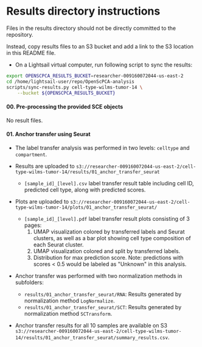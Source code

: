 # Results directory instructions

Files in the results directory should not be directly committed to the repository.

Instead, copy results files to an S3 bucket and add a link to the S3 location in this README file.

- On a Lightsail virtual computer, run following script to sync the results:
```bash
export OPENSCPCA_RESULTS_BUCKET=researcher-009160072044-us-east-2
cd /home/lightsail-user/repo/OpenScPCA-analysis
scripts/sync-results.py cell-type-wilms-tumor-14 \
    --bucket ${OPENSCPCA_RESULTS_BUCKET}
```
#### 00. Pre-processing the provided SCE objects
No result files.

#### 01. Anchor transfer using Seurat
* The label transfer analysis was performed in two levels: `celltype` and `compartment`.
* Results are uploaded to `s3://researcher-009160072044-us-east-2/cell-type-wilms-tumor-14/results/01_anchor_transfer_seurat`


  * `[sample_id]_[level].csv` label transfer result table including cell ID, predicted cell type, along with predicted scores.
* Plots are uploaded to `s3://researcher-009160072044-us-east-2/cell-type-wilms-tumor-14/plots/01_anchor_transfer_seurat/`
  * `[sample_id]_[level].pdf` label transfer result plots consisting of 3 pages:
    1. UMAP visualization colored by transferred labels and Seurat clusters, as well as a bar plot showing cell type composition of each Seurat cluster.
    2. UMAP visualization colored and split by transferred labels.
    3. Distribution for max prediction score. Note: predictions with scores < 0.5 would be labeled as "Unknown" in this analysis.

* Anchor transfer was performed with two normalization methods in subfolders:
  * `results/01_anchor_transfer_seurat/RNA`: Results generated by normalization method `LogNormalize`.
  * `results/01_anchor_transfer_seurat/SCT`: Results generated by normalization method `SCTransform`.

* Anchor transfer results for all 10 samples are available on S3 `s3://researcher-009160072044-us-east-2/cell-type-wilms-tumor-14/results/01_anchor_transfer_seurat/summary_results.csv`.


